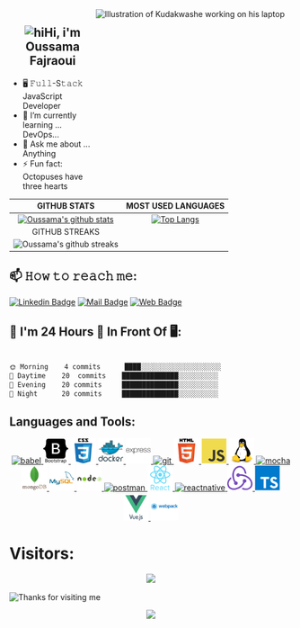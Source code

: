 <img marginTop="0" align="right" src="https://camo.githubusercontent.com/683e2187241c641430216c864ce93fc5a0e0dfb232c5a01d1c54b54d63aa8cb2/68747470733a2f2f63646e2e6472696262626c652e636f6d2f75736572732f313136323037372f73637265656e73686f74732f333834383931342f70726f6772616d6d65722e676966" alt="Illustration of Kudakwashe working on his laptop" width=350px height=300px/>

## <div align="center"><img src="https://user-images.githubusercontent.com/1303154/88677602-1635ba80-d120-11ea-84d8-d263ba5fc3c0.gif" width="28px" alt="hi">Hi, i'm Oussama Fajraoui</div>

- 🖥 𝙵𝚞𝚕𝚕-S𝚝𝚊𝚌𝚔 JavaScript Developer<br>
- 🌱 I’m currently learning ... DevOps...<br>
- 💬 Ask me about ... Anything<br>
- ⚡ Fun fact: Octopuses have three hearts






|GITHUB STATS|MOST USED LANGUAGES|
|:---:|:---:|
|[![Oussama's github stats](https://github-readme-stats.vercel.app/api?username=Oussama-Fajraoui&count_private=true&show_icons=true&theme=tokyonight)](https://github.com/Oussama-Fajraoui/github-readme-stats)|[![Top Langs](https://github-readme-stats.vercel.app/api/top-langs/?username=Oussama-Fajraoui&hide=Rich%20Text%20Format,scheme,shell,php,css,vim%20script&langs_count=10&&exclude_repo=blueprintcode-scalatra-wip-temp-example-2018-02-01,blueprintcode-react-wip-temp-example-2018-02-01,javascript-playground-wip-temp-examples&layout=compact&theme=tokyonight)](https://github.com/Oussama-Fajraoui/github-readme-stats)|
|GITHUB STREAKS|
|![Oussama's github streaks](https://github-readme-streak-stats.herokuapp.com/?user=Oussama-Fajraoui&theme=tokyonight)
<!-- <p><img align="left" src="https://github-readme-stats.vercel.app/api/top-langs?username=Oussama-Fajraoui&show_icons=true&locale=en&layout=compact&theme=radical" alt="Oussama-Fajraoui" /></p>
<p>&nbsp;<img align="center" src="https://github-readme-stats.vercel.app/api?username=Oussama-Fajraoui&show_icons=true&locale=en&theme=radical" alt="Oussama-Fajraoui" /></p> -->
<!-- <p><img align="center" src="https://github-readme-streak-stats.herokuapp.com/?user=Oussama-Fajraoui&theme=radical" alt="Oussama-Fajraoui" /></p>
 -->
 
## 📫 𝙷𝚘𝚠 𝚝𝚘 𝚛𝚎𝚊𝚌𝚑 𝚖𝚎:
[![Linkedin Badge](https://img.shields.io/badge/-Oussama-0e76a8?style=flat&labelColor=0e76a8&logo=linkedin&logoColor=white)](https://www.linkedin.com/in/oussama-fajraoui-59436b22b/)
[![Mail Badge](https://img.shields.io/badge/-OussamaFajraoui-c0392b?style=flat&labelColor=c0392b&logo=gmail&logoColor=white)](mailto:oussama.fajraoui1@gmail.com)
[![Web Badge](https://img.shields.io/badge/-OussamaFajraoui-001235?style=flat&labelColor=ff2536&logo=steam&logoColor=white)](https://oussama-fajraoui.github.io/My-Website/)


## 🌙 I'm 24 Hours 🦉 In Front Of 🖥:

```text

🌞 Morning    4 commits      ████░░░░░░░░░░░░░░░░░░░░
🌆 Daytime    20  commits    ██████████████░░░░░░░░░░
🌃 Evening    20 commits     ██████████████░░░░░░░░░░
🌙 Night      20 commits     ██████████████░░░░░░░░░░

```
## Languages and Tools:

<!-- <h3 align="left">Languages and Tools:</h3> -->
<div align="center">
<p align="center"> <a href="https://babeljs.io/" target="_blank"> <img src="https://www.vectorlogo.zone/logos/babeljs/babeljs-icon.svg" alt="babel" width="45" height="45"/> </a> <a href="https://getbootstrap.com" target="_blank"> <img src="https://raw.githubusercontent.com/devicons/devicon/master/icons/bootstrap/bootstrap-plain-wordmark.svg" alt="bootstrap" width="45" height="45"/> </a> <a href="https://www.w3schools.com/css/" target="_blank"> <img src="https://raw.githubusercontent.com/devicons/devicon/master/icons/css3/css3-original-wordmark.svg" alt="css3" width="45" height="45"/> </a>  <a href="https://www.docker.com/" target="_blank"> <img src="https://raw.githubusercontent.com/devicons/devicon/master/icons/docker/docker-original-wordmark.svg" alt="docker" width="45" height="45"/> </a> <a href="https://expressjs.com" target="_blank"> <img src="https://raw.githubusercontent.com/devicons/devicon/master/icons/express/express-original-wordmark.svg" alt="express" width="45" height="45"/> </a> <a href="https://git-scm.com/" target="_blank"> <img src="https://www.vectorlogo.zone/logos/git-scm/git-scm-icon.svg" alt="git" width="45" height="45"/> </a> <a href="https://www.w3.org/html/" target="_blank"> <img src="https://raw.githubusercontent.com/devicons/devicon/master/icons/html5/html5-original-wordmark.svg" alt="html5" width="45" height="45"/> </a>  <a href="https://developer.mozilla.org/en-US/docs/Web/JavaScript" target="_blank"> <img src="https://raw.githubusercontent.com/devicons/devicon/master/icons/javascript/javascript-original.svg" alt="javascript" width="45" height="45"/> </a> <a href="https://www.linux.org/" target="_blank"> <img src="https://raw.githubusercontent.com/devicons/devicon/master/icons/linux/linux-original.svg" alt="linux" width="45" height="45"/> </a> <a href="https://mochajs.org" target="_blank"> <img src="https://www.vectorlogo.zone/logos/mochajs/mochajs-icon.svg" alt="mocha" width="45" height="45"/> </a> <a href="https://www.mongodb.com/" target="_blank"> <img src="https://raw.githubusercontent.com/devicons/devicon/master/icons/mongodb/mongodb-original-wordmark.svg" alt="mongodb" width="45" height="45"/> </a> <a href="https://www.mysql.com/" target="_blank"> <img src="https://raw.githubusercontent.com/devicons/devicon/master/icons/mysql/mysql-original-wordmark.svg" alt="mysql" width="45" height="45"/> </a> <a href="https://nodejs.org" target="_blank"> <img src="https://raw.githubusercontent.com/devicons/devicon/master/icons/nodejs/nodejs-original-wordmark.svg" alt="nodejs" width="45" height="45"/> </a>  <a href="https://postman.com" target="_blank"> <img src="https://www.vectorlogo.zone/logos/getpostman/getpostman-icon.svg" alt="postman" width="45" height="45"/> </a>  <a href="https://reactjs.org/" target="_blank"> <img src="https://raw.githubusercontent.com/devicons/devicon/master/icons/react/react-original-wordmark.svg" alt="react" width="45" height="45"/> </a> <a href="https://reactnative.dev/" target="_blank"> <img src="https://reactnative.dev/img/header_logo.svg" alt="reactnative" width="45" height="45"/> </a> <a href="https://redux.js.org" target="_blank"> <img src="https://raw.githubusercontent.com/devicons/devicon/master/icons/redux/redux-original.svg" alt="redux" width="45" height="45"/> </a> <a href="https://www.typescriptlang.org/" target="_blank"> <img src="https://raw.githubusercontent.com/devicons/devicon/master/icons/typescript/typescript-original.svg" alt="typescript" width="45" height="45"/> </a> <a href="https://vuejs.org/" target="_blank"> <img src="https://raw.githubusercontent.com/devicons/devicon/master/icons/vuejs/vuejs-original-wordmark.svg" alt="vuejs" width="45" height="45"/> </a>  <a href="https://webpack.js.org" target="_blank"> <img src="https://raw.githubusercontent.com/devicons/devicon/d00d0969292a6569d45b06d3f350f463a0107b0d/icons/webpack/webpack-original-wordmark.svg" alt="webpack" width="50" height="50"/> </a> 

 </p>
</div>

# Visitors:
<p align='center'>
   <a href="https://github.com/Oussama-Fajraoui/github-visitors-badge">
      <img src="https://api.visitorbadge.io/api/VisitorHit?user=Oussama-Fajraoui&repo=Oussama-Fajraoui&countColor=%237B1E7A" />
   </a>
</p>
<img height="120" alt="Thanks for visiting me" width="100%" src="https://raw.githubusercontent.com/BrunnerLivio/brunnerlivio/master/images/marquee.svg" />
<p align="center">
  <img src="https://capsule-render.vercel.app/api?type=waving&color=gradient&height=60&section=footer&width=100"/>
</p>
